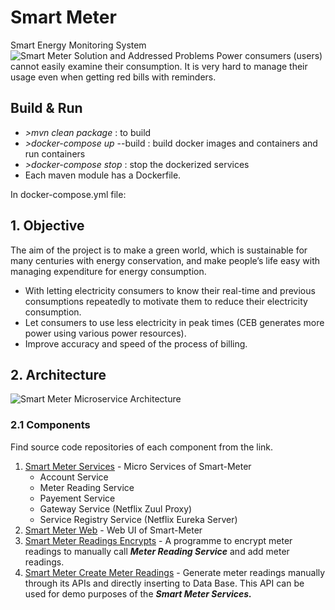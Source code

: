 # Smart Meter

Smart Energy Monitoring System
![Smart Meter Solution and Addressed Problems](images/poster.png)
Power consumers (users) cannot easily examine their consumption. It is very hard to manage their usage even when getting red bills with reminders.

## Build & Run

- *>mvn clean package* : to build
- *>docker-compose up* --build : build docker images and containers and run containers
- *>docker-compose stop* : stop the dockerized services
- Each maven module has a Dockerfile.

In docker-compose.yml file:

## 1. Objective

The aim of the project is to make a green world, which is sustainable for many centuries with energy conservation, and make people’s life easy with managing expenditure for energy consumption.

- With letting electricity consumers to know their real-time and previous consumptions repeatedly to motivate them to reduce their electricity consumption.
- Let consumers to use less electricity in peak times (CEB generates more power using various power resources).
- Improve accuracy and speed of the process of billing.

## 2. Architecture

![Smart Meter Microservice Architecture](images/architecture.png)

### 2.1 Components

Find source code repositories of each component from the link.

1. [Smart Meter Services](smart-meter-services/README.md) - Micro Services of Smart-Meter
    - Account Service
    - Meter Reading Service
    - Payement Service
    - Gateway Service (Netflix Zuul Proxy)
    - Service Registry Service (Netflix Eureka Server)
1. [Smart Meter Web](smart-meter-web/README.md) - Web UI of Smart-Meter
1. [Smart Meter Readings Encrypts](smart-meter-reading-encrypts/README.md) - A programme to encrypt meter readings to manually call ***Meter Reading Service*** and add meter readings.
1. [Smart Meter Create Meter Readings](smart-meter-create-reading/README.md) - Generate meter readings manually through its APIs and directly inserting to Data Base. This API can be used for demo purposes of the ***Smart Meter Services.***